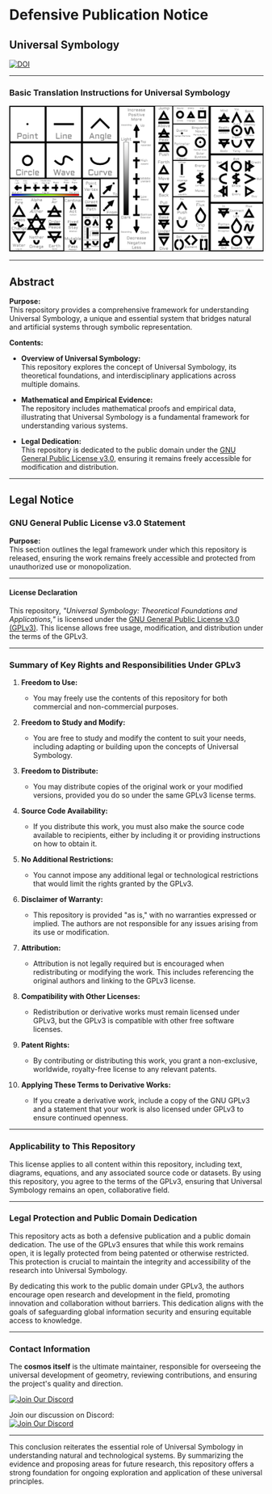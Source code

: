 # Defensive Publication Notice

## Universal Symbology

[![DOI](https://zenodo.org/badge/DOI/10.5281/zenodo.13750459.svg)](https://doi.org/10.5281/zenodo.13750459)

---

### Basic Translation Instructions for Universal Symbology  
![Universal Symbology CheatSheet](https://github.com/Jthora/Universal-Symbology/blob/main/UniversalSymbology-CheatSheet-ReferenceImage.png)

---

## Abstract

**Purpose:**  
This repository provides a comprehensive framework for understanding Universal Symbology, a unique and essential system that bridges natural and artificial systems through symbolic representation.

**Contents:**  
- **Overview of Universal Symbology:**  
  This repository explores the concept of Universal Symbology, its theoretical foundations, and interdisciplinary applications across multiple domains.
  
- **Mathematical and Empirical Evidence:**  
  The repository includes mathematical proofs and empirical data, illustrating that Universal Symbology is a fundamental framework for understanding various systems.
  
- **Legal Dedication:**  
  This repository is dedicated to the public domain under the [GNU General Public License v3.0](https://www.gnu.org/licenses/gpl-3.0.en.html), ensuring it remains freely accessible for modification and distribution.

---

## Legal Notice

### GNU General Public License v3.0 Statement

**Purpose:**  
This section outlines the legal framework under which this repository is released, ensuring the work remains freely accessible and protected from unauthorized use or monopolization.

---

#### License Declaration
This repository, *"Universal Symbology: Theoretical Foundations and Applications,"* is licensed under the [GNU General Public License v3.0 (GPLv3)](https://www.gnu.org/licenses/gpl-3.0.en.html). This license allows free usage, modification, and distribution under the terms of the GPLv3.

---

### Summary of Key Rights and Responsibilities Under GPLv3

1. **Freedom to Use:**  
   - You may freely use the contents of this repository for both commercial and non-commercial purposes.
   
2. **Freedom to Study and Modify:**  
   - You are free to study and modify the content to suit your needs, including adapting or building upon the concepts of Universal Symbology.
   
3. **Freedom to Distribute:**  
   - You may distribute copies of the original work or your modified versions, provided you do so under the same GPLv3 license terms.

4. **Source Code Availability:**  
   - If you distribute this work, you must also make the source code available to recipients, either by including it or providing instructions on how to obtain it.

5. **No Additional Restrictions:**  
   - You cannot impose any additional legal or technological restrictions that would limit the rights granted by the GPLv3.

6. **Disclaimer of Warranty:**  
   - This repository is provided "as is," with no warranties expressed or implied. The authors are not responsible for any issues arising from its use or modification.

7. **Attribution:**  
   - Attribution is not legally required but is encouraged when redistributing or modifying the work. This includes referencing the original authors and linking to the GPLv3 license.

8. **Compatibility with Other Licenses:**  
   - Redistribution or derivative works must remain licensed under GPLv3, but the GPLv3 is compatible with other free software licenses.

9. **Patent Rights:**  
   - By contributing or distributing this work, you grant a non-exclusive, worldwide, royalty-free license to any relevant patents.

10. **Applying These Terms to Derivative Works:**  
    - If you create a derivative work, include a copy of the GNU GPLv3 and a statement that your work is also licensed under GPLv3 to ensure continued openness.

---

### Applicability to This Repository

This license applies to all content within this repository, including text, diagrams, equations, and any associated source code or datasets. By using this repository, you agree to the terms of the GPLv3, ensuring that Universal Symbology remains an open, collaborative field.

---

### Legal Protection and Public Domain Dedication

This repository acts as both a defensive publication and a public domain dedication. The use of the GPLv3 ensures that while this work remains open, it is legally protected from being patented or otherwise restricted. This protection is crucial to maintain the integrity and accessibility of the research into Universal Symbology.

By dedicating this work to the public domain under GPLv3, the authors encourage open research and development in the field, promoting innovation and collaboration without barriers. This dedication aligns with the goals of safeguarding global information security and ensuring equitable access to knowledge.

---

### Contact Information

The **cosmos itself** is the ultimate maintainer, responsible for overseeing the universal development of geometry, reviewing contributions, and ensuring the project's quality and direction.

[![Join Our Discord](https://img.shields.io/badge/Join%20Our%20Discord-7289DA?style=for-the-badge&logo=discord&logoColor=white)](https://discord.gg/jtqfC9kqRj)

Join our discussion on Discord:  
[![Join Our Discord](https://img.shields.io/discord/1279247884537171999?logo=discord)](https://discord.gg/jtqfC9kqRj)

---

This conclusion reiterates the essential role of Universal Symbology in understanding natural and technological systems. By summarizing the evidence and proposing areas for future research, this repository offers a strong foundation for ongoing exploration and application of these universal principles.
